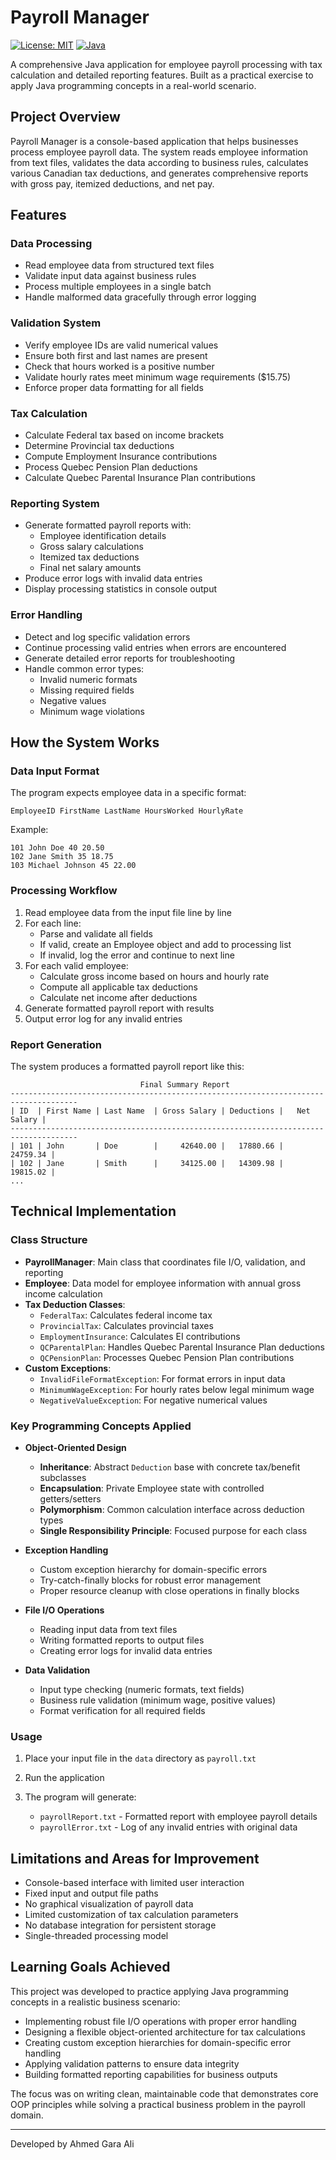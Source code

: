 # Payroll Manager

[![License: MIT](https://img.shields.io/badge/License-MIT-blue.svg)](https://opensource.org/licenses/MIT)
[![Java](https://img.shields.io/badge/Java-11%2B-orange)](https://www.oracle.com/java/)

A comprehensive Java application for employee payroll processing with tax calculation and detailed reporting features. Built as a practical exercise to apply Java programming concepts in a real-world scenario.

## Project Overview

Payroll Manager is a console-based application that helps businesses process employee payroll data. The system reads employee information from text files, validates the data according to business rules, calculates various Canadian tax deductions, and generates comprehensive reports with gross pay, itemized deductions, and net pay.

## Features

### Data Processing

- Read employee data from structured text files
- Validate input data against business rules
- Process multiple employees in a single batch
- Handle malformed data gracefully through error logging

### Validation System

- Verify employee IDs are valid numerical values
- Ensure both first and last names are present
- Check that hours worked is a positive number
- Validate hourly rates meet minimum wage requirements ($15.75)
- Enforce proper data formatting for all fields

### Tax Calculation

- Calculate Federal tax based on income brackets
- Determine Provincial tax deductions
- Compute Employment Insurance contributions
- Process Quebec Pension Plan deductions
- Calculate Quebec Parental Insurance Plan contributions

### Reporting System

- Generate formatted payroll reports with:
  - Employee identification details
  - Gross salary calculations
  - Itemized tax deductions
  - Final net salary amounts
- Produce error logs with invalid data entries
- Display processing statistics in console output

### Error Handling

- Detect and log specific validation errors
- Continue processing valid entries when errors are encountered
- Generate detailed error reports for troubleshooting
- Handle common error types:
  - Invalid numeric formats
  - Missing required fields
  - Negative values
  - Minimum wage violations

## How the System Works

### Data Input Format

The program expects employee data in a specific format:

```
EmployeeID FirstName LastName HoursWorked HourlyRate
```

Example:

```
101 John Doe 40 20.50
102 Jane Smith 35 18.75
103 Michael Johnson 45 22.00
```

### Processing Workflow

1. Read employee data from the input file line by line
2. For each line:
   - Parse and validate all fields
   - If valid, create an Employee object and add to processing list
   - If invalid, log the error and continue to next line
3. For each valid employee:
   - Calculate gross income based on hours and hourly rate
   - Compute all applicable tax deductions
   - Calculate net income after deductions
4. Generate formatted payroll report with results
5. Output error log for any invalid entries

### Report Generation

The system produces a formatted payroll report like this:

```
                             Final Summary Report
-------------------------------------------------------------------------------------
| ID  | First Name | Last Name  | Gross Salary | Deductions |   Net Salary |
-------------------------------------------------------------------------------------
| 101 | John       | Doe        |     42640.00 |   17880.66 |     24759.34 |
| 102 | Jane       | Smith      |     34125.00 |   14309.98 |     19815.02 |
...
```

## Technical Implementation

### Class Structure

- **PayrollManager**: Main class that coordinates file I/O, validation, and reporting
- **Employee**: Data model for employee information with annual gross income calculation
- **Tax Deduction Classes**:
  - `FederalTax`: Calculates federal income tax
  - `ProvincialTax`: Calculates provincial taxes
  - `EmploymentInsurance`: Calculates EI contributions
  - `QCParentalPlan`: Handles Quebec Parental Insurance Plan deductions
  - `QCPensionPlan`: Processes Quebec Pension Plan contributions
- **Custom Exceptions**:
  - `InvalidFileFormatException`: For format errors in input data
  - `MinimumWageException`: For hourly rates below legal minimum wage
  - `NegativeValueException`: For negative numerical values

### Key Programming Concepts Applied

- **Object-Oriented Design**
  - **Inheritance**: Abstract `Deduction` base with concrete tax/benefit subclasses
  - **Encapsulation**: Private Employee state with controlled getters/setters
  - **Polymorphism**: Common calculation interface across deduction types
  - **Single Responsibility Principle**: Focused purpose for each class

- **Exception Handling**
  - Custom exception hierarchy for domain-specific errors
  - Try-catch-finally blocks for robust error management
  - Proper resource cleanup with close operations in finally blocks

- **File I/O Operations**
  - Reading input data from text files
  - Writing formatted reports to output files
  - Creating error logs for invalid data entries

- **Data Validation**
  - Input type checking (numeric formats, text fields)
  - Business rule validation (minimum wage, positive values)
  - Format verification for all required fields

### Usage

1. Place your input file in the `data` directory as `payroll.txt`


2. Run the application


3. The program will generate:
   - `payrollReport.txt` - Formatted report with employee payroll details
   - `payrollError.txt` - Log of any invalid entries with original data

## Limitations and Areas for Improvement

- Console-based interface with limited user interaction
- Fixed input and output file paths
- No graphical visualization of payroll data
- Limited customization of tax calculation parameters
- No database integration for persistent storage
- Single-threaded processing model

## Learning Goals Achieved

This project was developed to practice applying Java programming concepts in a realistic business scenario:

- Implementing robust file I/O operations with proper error handling
- Designing a flexible object-oriented architecture for tax calculations
- Creating custom exception hierarchies for domain-specific error handling
- Applying validation patterns to ensure data integrity
- Building formatted reporting capabilities for business outputs

The focus was on writing clean, maintainable code that demonstrates core OOP principles while solving a practical business problem in the payroll domain.

---
Developed by Ahmed Gara Ali
